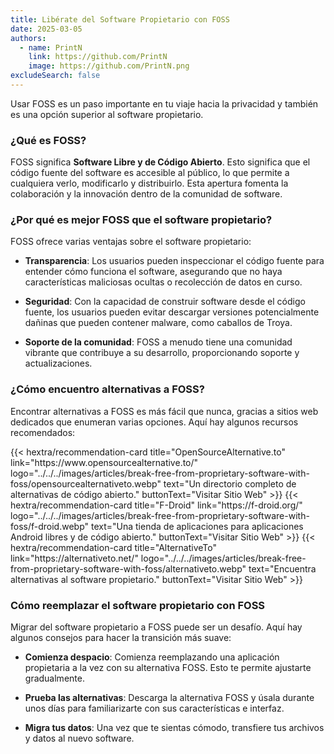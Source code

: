 ```yaml
---
title: Libérate del Software Propietario con FOSS
date: 2025-03-05
authors:
  - name: PrintN
    link: https://github.com/PrintN
    image: https://github.com/PrintN.png
excludeSearch: false
---
```


Usar FOSS es un paso importante en tu viaje hacia la privacidad y también es una opción superior al software propietario.

### ¿Qué es FOSS?

FOSS significa **Software Libre y de Código Abierto**. Esto significa que el código fuente del software es accesible al público, lo que permite a cualquiera verlo, modificarlo y distribuirlo. Esta apertura fomenta la colaboración y la innovación dentro de la comunidad de software.

### ¿Por qué es mejor FOSS que el software propietario?

FOSS ofrece varias ventajas sobre el software propietario:

- **Transparencia**: Los usuarios pueden inspeccionar el código fuente para entender cómo funciona el software, asegurando que no haya características maliciosas ocultas o recolección de datos en curso.

- **Seguridad**: Con la capacidad de construir software desde el código fuente, los usuarios pueden evitar descargar versiones potencialmente dañinas que pueden contener malware, como caballos de Troya.

- **Soporte de la comunidad**: FOSS a menudo tiene una comunidad vibrante que contribuye a su desarrollo, proporcionando soporte y actualizaciones.

### ¿Cómo encuentro alternativas a FOSS?

Encontrar alternativas a FOSS es más fácil que nunca, gracias a sitios web dedicados que enumeran varias opciones. Aquí hay algunos recursos recomendados:

<div class="recommendations">
  <div class="grid">
    {{< hextra/recommendation-card title="OpenSourceAlternative.to" link="https://www.opensourcealternative.to/" logo="../../../images/articles/break-free-from-proprietary-software-with-foss/opensourcealternativeto.webp" text="Un directorio completo de alternativas de código abierto." buttonText="Visitar Sitio Web" >}}
    {{< hextra/recommendation-card title="F-Droid" link="https://f-droid.org/" logo="../../../images/articles/break-free-from-proprietary-software-with-foss/f-droid.webp" text="Una tienda de aplicaciones para aplicaciones Android libres y de código abierto." buttonText="Visitar Sitio Web" >}}
    {{< hextra/recommendation-card title="AlternativeTo" link="https://alternativeto.net/" logo="../../../images/articles/break-free-from-proprietary-software-with-foss/alternativeto.webp" text="Encuentra alternativas al software propietario." buttonText="Visitar Sitio Web" >}}
  </div>
</div>

### Cómo reemplazar el software propietario con FOSS

Migrar del software propietario a FOSS puede ser un desafío. Aquí hay algunos consejos para hacer la transición más suave:

- **Comienza despacio**: Comienza reemplazando una aplicación propietaria a la vez con su alternativa FOSS. Esto te permite ajustarte gradualmente.

- **Prueba las alternativas**: Descarga la alternativa FOSS y úsala durante unos días para familiarizarte con sus características e interfaz.

- **Migra tus datos**: Una vez que te sientas cómodo, transfiere tus archivos y datos al nuevo software.